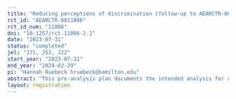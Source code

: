```yaml
---
title: "Reducing perceptions of discrimination (follow-up to AEARCTR-0009592)"
rct_id: "AEARCTR-0011806"
rct_id_num: "11806"
doi: "10.1257/rct.11806-2.1"
date: "2023-07-31"
status: "completed"
jel: "J71, J53, J22"
start_year: "2023-07-31"
end_year: "2024-02-29"
pi: "Hannah Ruebeck hruebeck@hamilton.edu"
abstract: "This pre-analysis plan documents the intended analysis for an experiment that follows up on AEARCTR-0009592. This follow-up randomized experiment examines how individuals perceive discrimination, further (relative to the original experiment) varying the methods used to hire workers and what workers know about them to understand certain mechanisms behind the original treatments that reduce perceptions of discrimination. The main outcome is the rate of perceived discrimination in each of 6 treatment arms (four of which replicate the original experiment). The follow-up will also replicate and extend the results of the original experiment on the effects of perceived discrimination on future labor supply, and, unlike the original experiment, will measure comprehension of the various treatments. This plan outlines the study design and hypotheses, outcomes of interest, and empirical specifications."
layout: registration
---
```


